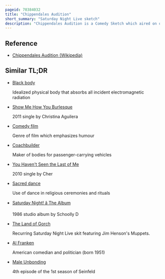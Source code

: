 ```yaml
---
pageid: 70384032
title: "Chippendales Audition"
short_summary: "Saturday Night Live sketch"
description: "Chippendales Audition is a Comedy Sketch which aired on october 27 1990 in the 16th Season of saturday Night live. It stars chris Farley and patrick Swayze as Dancers auditioning for the Male Burlesque Troupe Chippendales. The Sketch's Humor largely stems from the Incongruity of Farley's overweight performing energetic and erotic Dance Moves with his Body that the Judges later described as Fat and Flabby Contrasting with the trim muscular Body of Swayze. More Absurdity is raised as the Panel judging the Men repeatedly concludes that they are closely matched."
---
```


## Reference

- [Chippendales Audition (Wikipedia)](https://en.wikipedia.org/?curid=70384032)

## Similar TL;DR

- [Black body](/tldr/en/black-body)

  Idealized physical body that absorbs all incident electromagnetic radiation

- [Show Me How You Burlesque](/tldr/en/show-me-how-you-burlesque)

  2011 single by Christina Aguilera

- [Comedy film](/tldr/en/comedy-film)

  Genre of film which emphasizes humour

- [Coachbuilder](/tldr/en/coachbuilder)

  Maker of bodies for passenger-carrying vehicles

- [You Haven't Seen the Last of Me](/tldr/en/you-havent-seen-the-last-of-me)

  2010 single by Cher

- [Sacred dance](/tldr/en/sacred-dance)

  Use of dance in religious ceremonies and rituals

- [Saturday Night! â The Album](/tldr/en/saturday-night-the-album)

  1986 studio album by Schoolly D

- [The Land of Gorch](/tldr/en/the-land-of-gorch)

  Recurring Saturday Night Live skit featuring Jim Henson's Muppets.

- [Al Franken](/tldr/en/al-franken)

  American comedian and politician (born 1951)

- [Male Unbonding](/tldr/en/male-unbonding)

  4th episode of the 1st season of Seinfeld

